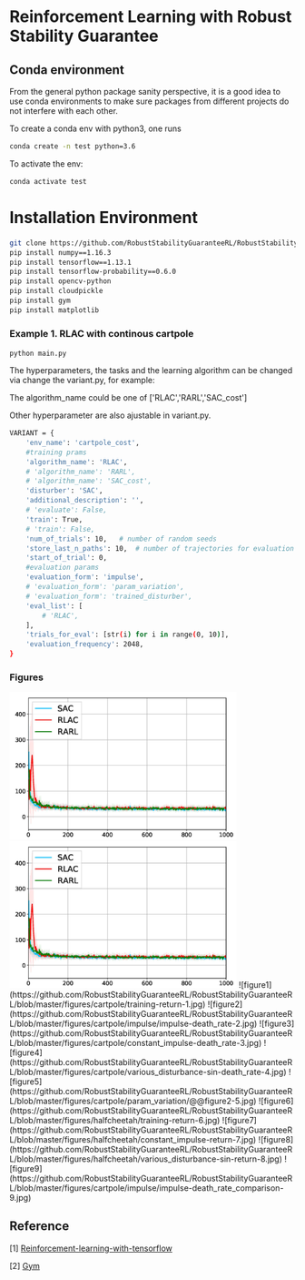 # Reinforcement Learning with Robust Stability Guarantee

## Conda environment
From the general python package sanity perspective, it is a good idea to use conda environments to make sure packages from different projects do not interfere with each other.


To create a conda env with python3, one runs 
```bash
conda create -n test python=3.6
```
To activate the env: 
```
conda activate test
```

# Installation Environment

```bash
git clone https://github.com/RobustStabilityGuaranteeRL/RobustStabilityGuaranteeRL
pip install numpy==1.16.3
pip install tensorflow==1.13.1
pip install tensorflow-probability==0.6.0
pip install opencv-python
pip install cloudpickle
pip install gym
pip install matplotlib

```


### Example 1. RLAC with continous cartpole
```
python main.py
```
The hyperparameters, the tasks and the learning algorithm can be changed via change the variant.py, for example:


The algorithm_name could be one of ['RLAC','RARL','SAC_cost']


Other hyperparameter are also ajustable in variant.py.
```bash
VARIANT = {
    'env_name': 'cartpole_cost',
    #training prams
    'algorithm_name': 'RLAC',
    # 'algorithm_name': 'RARL',
    # 'algorithm_name': 'SAC_cost',
    'disturber': 'SAC',
    'additional_description': '',
    # 'evaluate': False,
    'train': True,
    # 'train': False,
    'num_of_trials': 10,   # number of random seeds
    'store_last_n_paths': 10,  # number of trajectories for evaluation during training
    'start_of_trial': 0,
    #evaluation params
    'evaluation_form': 'impulse',
    # 'evaluation_form': 'param_variation',
    # 'evaluation_form': 'trained_disturber',
    'eval_list': [
        # 'RLAC',
    ],
    'trials_for_eval': [str(i) for i in range(0, 10)],
    'evaluation_frequency': 2048,
}
```
### Figures
<img src = "https://github.com/RobustStabilityGuaranteeRL/RobustStabilityGuaranteeRL/blob/master/figures/cartpole/training-return-1.jpg" width=400 alt="1">
<img src = "https://github.com/RobustStabilityGuaranteeRL/RobustStabilityGuaranteeRL/blob/master/figures/cartpole/training-return-1.jpg" width=400 alt="2">
![figure1](https://github.com/RobustStabilityGuaranteeRL/RobustStabilityGuaranteeRL/blob/master/figures/cartpole/training-return-1.jpg)
![figure2](https://github.com/RobustStabilityGuaranteeRL/RobustStabilityGuaranteeRL/blob/master/figures/cartpole/impulse/impulse-death_rate-2.jpg)
![figure3](https://github.com/RobustStabilityGuaranteeRL/RobustStabilityGuaranteeRL/blob/master/figures/cartpole/constant_impulse-death_rate-3.jpg)
![figure4](https://github.com/RobustStabilityGuaranteeRL/RobustStabilityGuaranteeRL/blob/master/figures/cartpole/various_disturbance-sin-death_rate-4.jpg)
![figure5](https://github.com/RobustStabilityGuaranteeRL/RobustStabilityGuaranteeRL/blob/master/figures/cartpole/param_variation/@@figure2-5.jpg)
![figure6](https://github.com/RobustStabilityGuaranteeRL/RobustStabilityGuaranteeRL/blob/master/figures/halfcheetah/training-return-6.jpg)
![figure7](https://github.com/RobustStabilityGuaranteeRL/RobustStabilityGuaranteeRL/blob/master/figures/halfcheetah/constant_impulse-return-7.jpg)
![figure8](https://github.com/RobustStabilityGuaranteeRL/RobustStabilityGuaranteeRL/blob/master/figures/halfcheetah/various_disturbance-sin-return-8.jpg)
![figure9](https://github.com/RobustStabilityGuaranteeRL/RobustStabilityGuaranteeRL/blob/master/figures/cartpole/impulse/impulse-death_rate_comparison-9.jpg)


## Reference


[1] [Reinforcement-learning-with-tensorflow](https://github.com/MorvanZhou/Reinforcement-learning-with-tensorflow)

[2] [Gym](https://github.com/openai/gym)
